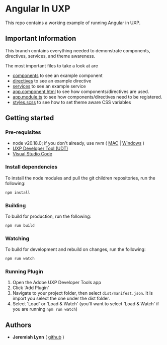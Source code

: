 # Angular In UXP

This repo contains a working example of running Angular in UXP.

## Important Information

This branch contains everything needed to demonstrate components, directives, services, and theme awareness.

The most important files to take a look at are 
- [components](src/app/components/) to see an example component
- [directives](src/app/directives/) to see an example directive
- [services](src/app/services/) to see an example service
- [app.component.html](src/app/app.component.html) to see how components/directives are used.
- [app.module.ts](src/app/app.module.ts) to see how components/directives need to be registered.
- [styles.scss](styles.scss) to see how to set theme aware CSS variables

## Getting started

### Pre-requisites

- node v20.18.0; if you don't already, use nvm ( [MAC](https://github.com/nvm-sh/nvm) | [Windows](https://github.com/coreybutler/nvm-windows) )
- [UXP Developer Tool (UDT)](https://developer.adobe.com/photoshop/uxp/2022/guides/devtool/installation/)
- [Visual Studio Code](https://code.visualstudio.com/Download)

### Install dependencies

To install the node modules and pull the git children repositories, run the following:

```sh
npm install
```

### Building

To build for production, run the following:

```sh
npm run build
```

### Watching

To build for development and rebuild on changes, run the following:

```sh
npm run watch
```

### Running Plugin

1. Open the Adobe UXP Developer Tools app
2. Click 'Add Plugin'
3. Navigate to your project folder, then select `dist/manifest.json`. It is import you select the one under the dist folder.
4. Select 'Load' or 'Load & Watch' (you'll want to select 'Load & Watch' if you are running `npm run watch`)

## Authors

- **Jeremiah Lynn** ( [github](https://github.com/jeremiahlynn) )
